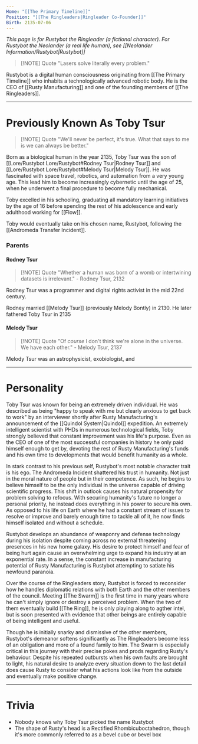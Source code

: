 ```yaml
---
Home: "[[The Primary Timeline]]"
Position: "[[The Ringleaders|Ringleader Co-Founder]]"
Birth: 2135-07-06
---
```

*This page is for Rustybot the Ringleader (a fictional character). For Rustybot the Neolander (a real life human), see [[Neolander Information/Rustybot|Rustybot]]*

>[!NOTE] Quote
>"Lasers solve literally every problem."

Rustybot is a digital human consciousness originating from [[The Primary Timeline]] who inhabits a technologically advanced robotic body. He is the CEO of [[Rusty Manufacturing]] and one of the founding members of  [[The Ringleaders]].

---
# Previously Known As Toby Tsur
>[!NOTE] Quote
>"We'll never be perfect, it's true. What that says to me is we can always be better."

Born as a biological human in the year 2135, Toby Tsur was the son of [[Lore/Rustybot Lore/Rustybot#Rodney Tsur|Rodney Tsur]] and [[Lore/Rustybot Lore/Rustybot#Melody Tsur|Melody Tsur]]. He was fascinated with space travel, robotics, and automation from a very young age. This lead him to become increasingly cybernetic until the age of 25, when he underwent a final procedure to become fully mechanical.

Toby excelled in his schooling, graduating all mandatory learning initiatives by the age of 16 before spending the rest of his adolescence and early adulthood working for [[Flow]].

Toby would eventually take on his chosen name, Rustybot, following the [[Andromeda Transfer Incident]].
### Parents

#### Rodney Tsur
> [!NOTE] Quote
> "Whether a human was born of a womb or intertwining datasets is irrelevant." - Rodney Tsur, 2132

Rodney Tsur was a programmer and digital rights activist in the mid 22nd century.

Rodney married [[Melody Tsur]] (previously Melody Bontly) in 2130. He later fathered Toby Tsur in 2135
#### Melody Tsur
> [!NOTE] Quote
> "Of *course* I don't think we're alone in the universe. We have each other." - Melody Tsur, 2137

Melody Tsur was an astrophysicist, exobiologist, and

---
# Personality
Toby Tsur was known for being an extremely driven individual. He was described as being "happy to speak with me but clearly anxious to get back to work" by an interviewer shortly after Rusty Manufacturing's announcement of the [[Quindol System|Quindol]] expedition. An extremely intelligent scientist with PHDs in numerous technological fields, Toby strongly believed that constant improvement was his life's purpose. Even as the CEO of one of the most successful companies in history he only paid himself enough to get by, devoting the rest of Rusty Manufacturing's funds and his own time to developments that would benefit humanity as a whole.

In stark contrast to his previous self, Rustybot's most notable character trait is his ego. The Andromeda Incident shattered his trust in humanity. Not just in the moral nature of people but in their competence. As such, he begins to believe himself to be the only individual in the universe capable of driving scientific progress. This shift in outlook causes his natural propensity for problem solving to refocus. With securing humanity's future no longer a personal priority, he instead does everything in his power to secure his own. As opposed to his life on Earth where he had a constant stream of issues to resolve or improve and barely enough time to tackle all of it, he now finds himself isolated and without a schedule.

Rustybot develops an abundance of weaponry and defense technology during his isolation despite coming across no external threatening presences in his new home galaxy. His desire to protect himself and fear of being hurt again cause an overwhelming urge to expand his industry at an exponential rate. In a sense, the constant increase in manufacturing potential of Rusty Manufacturing is Rustybot attempting to satiate his newfound paranoia.

Over the course of the Ringleaders story, Rustybot is forced to reconsider how he handles diplomatic relations with both Earth and the other members of the council. Meeting [[The Swarm]] is the first time in many years where he can't simply ignore or destroy a perceived problem. When the two of them eventually build [[The Ring]], he is only playing along to agther intel, but is soon presented with evidence that other beings are entirely capable of being intelligent and useful.

Though he is initially snarky and dismissive of the other members, Rustybot's demeanor softens significantly as The Ringleaders become less of an obligation and more of a found family to him. The Swarm is especially critical in this journey with their precise pokes and prods regarding Rusty's behaviour. Despite his repeated outbursts when his own faults are brought to light, his natural desire to analyze every situation down to the last detail does cause Rusty to consider what his actions look like from the outside and eventually make positive change.

---
# Trivia
- Nobody knows why Toby Tsur picked the name Rustybot
- The shape of Rusty's head is a Rectified Rhombicuboctahedron, though it's more commonly referred to as a bevel cube or bevel box